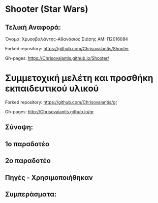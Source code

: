 #  Shooter (Star Wars)

  ## Τελική Αναφορά:

Όνομα: Χρυσοβαλάντης-Αθανάσιος Σιάσης AM: Π2016084

Forked repository: https://github.com/Chrisovalantis/Shooter

Gh-pages: https://Chrisovalantis.github.io/Shooter/

  # Συμμετοχική μελέτη και προσθήκη εκπαιδευτικού υλικού

Forked repository: https://github.com/Chrisovalantis/gr

Gh-pages: http://Chrisovalantis.github.io/gr


  ## Σύνοψη:

## 1o παραδοτέο

## 2o παραδοτέο

## Πηγές - Χρησιμοποιήθηκαν

## Συμπεράσματα:
